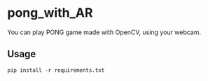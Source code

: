 # pong_with_AR
You can play PONG game made with OpenCV, using your webcam.

## Usage
```
pip install -r requirements.txt
```
